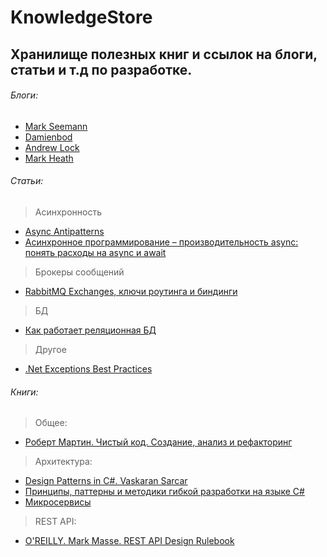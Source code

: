 # KnowledgeStore
## Хранилище полезных книг и ссылок на блоги, статьи и т.д по разработке.
###### Блоги:
- [Mark Seemann](http://blog.ploeh.dk/)
- [Damienbod](http://damienbod.com/)
- [Andrew Lock](https://andrewlock.net/)
- [Mark Heath](https://markheath.net/)
###### Статьи:
> Асинхронность
- [Async Antipatterns](https://markheath.net/post/async-antipatterns)
- [Асинхронное программирование – производительность async: понять расходы на async и await](https://habr.com/ru/post/458332/)
> Брокеры сообщений
- [RabbitMQ Exchanges, ключи роутинга и биндинги](https://thewebland.net/development/devops/rabbitmq/exchanges-routing-kyes-and-bindingi/)
> БД
- [Как работает реляционная БД](https://habr.com/ru/company/mailru/blog/266811/)
>Другое
- [.Net Exceptions Best Practices](https://medium.com/@mincasoft/net-exceptions-best-practices-2dc8487d043f)

###### Книги:
> Общее:
- [Роберт Мартин. Чистый код. Создание, анализ и рефакторинг](https://www.ozon.ru/context/detail/id/5011068/)
> Архитектура:
- [Design Patterns in C#. Vaskaran Sarcar](http://www.allitebooks.com/design-patterns-in-c/)
- [Принципы, паттерны и методики гибкой разработки на языке C#](https://www.ozon.ru/context/detail/id/5800704/)
- [Микросервисы](https://microservices.io/index.html)
> REST API:
- [O'REILLY. Mark Masse. REST API Design Rulebook](https://www.amazon.com/REST-Design-Rulebook-Mark-Masse/dp/1449310508)
